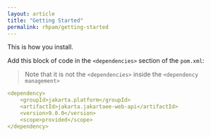 ```yaml
---
layout: article
title: "Getting Started"
permalink: rhpam/getting-started
---
```


This is how you install.

Add this block of code in the `<dependencies>` section of the `pom.xml`:

> Note that it is not the `<dependencies>` inside the `<dependency management>`

```yml
<dependency>
    <groupId>jakarta.platform</groupId>
    <artifactId>jakarta.jakartaee-web-api</artifactId>
    <version>9.0.0</version>
    <scope>provided</scope>
</dependency>
```
